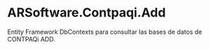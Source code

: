 # ARSoftware.Contpaqi.Add
Entity Framework DbContexts para consultar las bases de datos de CONTPAQi ADD.
